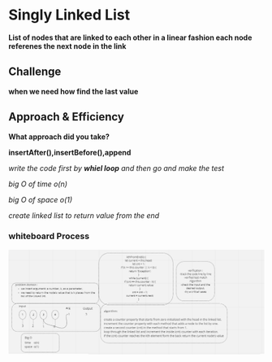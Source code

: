 
# Singly Linked List

**List of nodes that are linked to each other in a linear fashion each node referenes the next node in the link**

## Challenge

**when we need how find the last value**

## Approach & Efficiency

**What approach did you take?**

**insertAfter(),insertBefore(),append**

*write the code first by ***whiel loop*** and then go and make the test*

*big O of time o(n)*

*big O of space o(1)*
 
*create linked list to return value from the end*

### whiteboard Process

![code_chall_7](./code-challeng-7.png)



